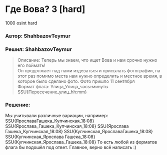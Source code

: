 # Где Вова? 3 [hard]
1000
osint hard

### Автор: ShahbazovTeymur
### Решил: ShahbazovTeymur

> Описание: Теперь мы знаем, что ищет Вова и нам срочно нужно его поймать!<br>
Он продолжает над нами издеваться и присылать фотографии, на этот раз помимо места нам нужно определить и местное время, в которое было сделано фото. Фото пришло 11 сентября<br>
Формат флага: Улица_Улица_часы:минуты<br>
SSU{Пересечение_улиц_hh:mm}

### Решение:

Мы учитывали различные вариации, например:
SSU{ЯрославаГашека_Купчинская_18:08}
SSU{Ярослава_Гашека_Купчинская_18:08}
SSU{Ярослава Гашека_Купчинская_18:08}
SSU{Купчинская_ЯрославаГашека_18:08}
SSU{Купчинская_Ярослава Гашека_18:08}
SSU{Купчинская_Ярослава_Гашека_18:08}
То есть любой из форматов флага бы подошёл под ответ. Главное, верно всё написать :)